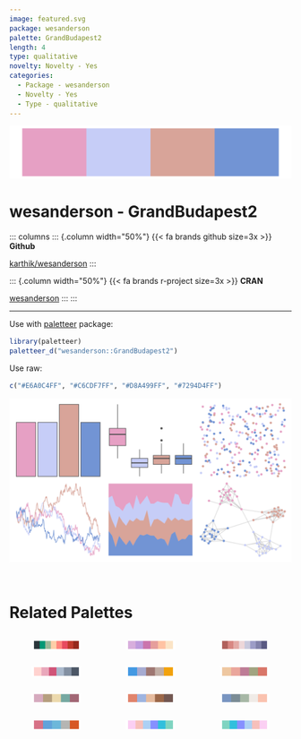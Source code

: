 ```yaml
---
image: featured.svg
package: wesanderson
palette: GrandBudapest2
length: 4
type: qualitative
novelty: Novelty - Yes
categories:
  - Package - wesanderson
  - Novelty - Yes
  - Type - qualitative
---
```


![](featured.svg)

# wesanderson - GrandBudapest2 

::: columns
::: {.column width="50%"}
{{< fa brands github size=3x >}}
**Github**

[karthik/wesanderson](https://github.com/karthik/wesanderson)
:::

::: {.column width="50%"}
{{< fa brands r-project size=3x >}}
**CRAN**

[wesanderson](https://CRAN.R-project.org/package=wesanderson)
:::
:::

<hr> 

Use with [paletteer](https://emilhvitfeldt.github.io/paletteer/) package:

```r
library(paletteer)
paletteer_d("wesanderson::GrandBudapest2")
```

Use raw:

```r
c("#E6A0C4FF", "#C6CDF7FF", "#D8A499FF", "#7294D4FF")
``` 

![](examples.svg) 

<br>

# Related Palettes

<div class="list" style="display: grid; grid-template-columns: auto auto auto;"> <figure class="figure">
<a href="../../awtools/a_palette/"> <img src="../../awtools/a_palette/featured.svg" style="width: 100%;" class="figure-img"></a>
</figure> <figure class="figure">
<a href="../../PNWColors/Spring/"> <img src="../../PNWColors/Spring/featured.svg" style="width: 100%;" class="figure-img"></a>
</figure> <figure class="figure">
<a href="../../MetBrewer/Cassatt1/"> <img src="../../MetBrewer/Cassatt1/featured.svg" style="width: 100%;" class="figure-img"></a>
</figure> <figure class="figure">
<a href="../../feathers/galah/"> <img src="../../feathers/galah/featured.svg" style="width: 100%;" class="figure-img"></a>
</figure> <figure class="figure">
<a href="../../fishualize/Xyrichthys_novacula/"> <img src="../../fishualize/Xyrichthys_novacula/featured.svg" style="width: 100%;" class="figure-img"></a>
</figure> <figure class="figure">
<a href="../../lisa/JohnSingerSargent_2/"> <img src="../../lisa/JohnSingerSargent_2/featured.svg" style="width: 100%;" class="figure-img"></a>
</figure> <figure class="figure">
<a href="../../lisa/JeffKoons/"> <img src="../../lisa/JeffKoons/featured.svg" style="width: 100%;" class="figure-img"></a>
</figure> <figure class="figure">
<a href="../../MetBrewer/NewKingdom/"> <img src="../../MetBrewer/NewKingdom/featured.svg" style="width: 100%;" class="figure-img"></a>
</figure> <figure class="figure">
<a href="../../fishualize/Harengula_jaguana/"> <img src="../../fishualize/Harengula_jaguana/featured.svg" style="width: 100%;" class="figure-img"></a>
</figure> <figure class="figure">
<a href="../../lisa/JosefAlbers/"> <img src="../../lisa/JosefAlbers/featured.svg" style="width: 100%;" class="figure-img"></a>
</figure> <figure class="figure">
<a href="../../vapeplot/mallsoft/"> <img src="../../vapeplot/mallsoft/featured.svg" style="width: 100%;" class="figure-img"></a>
</figure> <figure class="figure">
<a href="../../vapoRwave/mallSoft/"> <img src="../../vapoRwave/mallSoft/featured.svg" style="width: 100%;" class="figure-img"></a>
</figure> 
</div>

